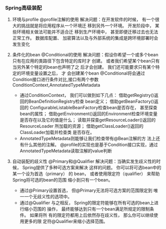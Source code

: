### Spring高级装配
1. 环境与profile  @profile注解的使用
  解决问题：在开发软件的时候， 有一个很大的挑战就是将应用程序从一个环境迁
	移到另外一个环境。 开发阶段中， 某些环境相关做法可能并不适合迁
	移到生产环境中， 甚至即便迁移过去也无法正常工作。 数据库配置、
	加密算法以及与外部系统的集成是跨环境部署时会发生变化
  
2. 条件化的bean  @Conditional的使用
  解决问题：假设你希望一个或多个bean只有在应用的类路径下包含特定的库时才
  创建。 或者我们希望某个bean只有当另外某个特定的bean也声明了之
  后才会创建。 我们还可能要求只有某个特定的环境变量设置之后， 才
  会创建某个bean
  @Conditional将会通过Condition接口进行条件对比,接口有两个参数ConditionContext,AnnotatedTypeMetadata
  
	  * 通过ConditionContext， 我们可以做到如下几点：
	  借助getRegistry()返回的BeanDefinitionRegistry检查
	  bean定义；
	  借助getBeanFactory()返回的
	  ConfigurableListableBeanFactory检查bean是否存在，
	  甚至探查bean的属性；
	  借助getEnvironment()返回的Environment检查环境变量
	  是否存在以及它的值是什么；
	  读取并探查getResourceLoader()返回的ResourceLoader
	  所加载的资源；
	  借助getClassLoader()返回的ClassLoader加载并检查类
	  是否存在。
	  * AnnotatedTypeMetadata则能够让我们检查带有@Bean注解的方
	  法上还有什么其他的注解。
  @profile的实现也是基于Condition接口实现，通过AnnotatedTypeMetadata读取注解的value判断

3. 自动装配的歧义性  @Primary和@Qualifier
  解决问题：当确实发生歧义性的时候， Spring提供了多种可选方案来解决
  这样的问题。 你可以将可选bean中的某一个设为首选（primary） 的
 bean， 或者使用限定符（qualifier） 来帮助Spring将可选的bean的范围
  缩小到只有一个bean。
	  * 通过@Primary设置首选， 但@Primary无法将可选方案的范围限定到
	   唯一一个无歧义性的选项中。
	  * 通过@Qualifier 与之相反， Spring的限定符能够在所有可选的bean上进行缩小范围的
	  操作， 最终能够达到只有一个bean满足所规定的限制条件。 如果将所
	  有的限定符都用上后依然存在歧义性， 那么你可以继续使用更多的限
	  定符@Qualifier来缩小选择范围。
